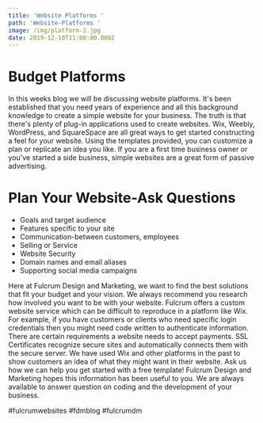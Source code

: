 ```yaml
---
title: 'Website Platforms '
path: 'Website-Platforms '
image: /img/platform-2.jpg
date: 2019-12-10T11:00:00.000Z
---
```

# Budget Platforms

In this weeks blog we will be discussing website platforms. It's been established that you need years of experience and all this background knowledge to create a simple website for your business. The truth is that there's plenty of plug-in applications used to create websites. Wix, Weebly, WordPress, and SquareSpace are all great ways to get started constructing a feel for your website. Using the templates provided, you can customize a plan or replicate an idea you like. If you are a first time business owner or you've started a side business, simple websites are a great form of passive advertising. 

# Plan Your Website-Ask Questions

* Goals and target audience 
* Features specific to your site
* Communication-between customers, employees
* Selling or Service 
* Website Security 
* Domain names and email aliases 
* Supporting social media campaigns

Here at Fulcrum Design and Marketing, we want to find the best solutions that fit your budget and your vision. We always recommend you research how involved you want to be with your website. Fulcrum offers a custom website service which can be difficult to reproduce in a platform like Wix. For example, if you have customers or clients who need specific login credentials then you might need code written to authenticate information. There are certain requirements a website needs to accept payments. SSL Certificates recognize secure sites and automatically connects them with the secure server. We have used Wix and other platforms in the past to show customers an idea of what they might want in their website. Ask us how we can help you get started with a free template! Fulcrum Design and Marketing hopes this information has been useful to you. We are always available to answer question on coding and the development of your business. 

\#fulcrumwebsites #fdmblog #fulcrumdm
